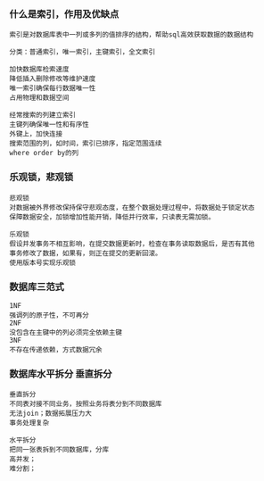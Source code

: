 ### 什么是索引，作用及优缺点
```text
索引是对数据库表中一列或多列的值排序的结构，帮助sql高效获取数据的数据结构

分类：普通索引，唯一索引，主键索引，全文索引

加快数据库检索速度
降低插入删除修改等维护速度
唯一索引确保每行数据唯一性
占用物理和数据空间

经常搜索的列建立索引
主键列确保唯一性和有序性
外键上，加快连接
搜索范围的列，如时间，索引已排序，指定范围连续
where order by的列
```
### 乐观锁，悲观锁
```text
悲观锁
对数据被外界修改保持保守悲观态度，在整个数据处理过程中，将数据处于锁定状态
保障数据安全，加锁增加性能开销，降低并行效率，只读表无需加锁。

乐观锁
假设并发事务不相互影响，在提交数据更新时，检查在事务读取数据后，是否有其他
事务修改了数据，如果有，则正在提交的更新回滚。
使用版本号实现乐观锁
```
### 数据库三范式
```
1NF
强调列的原子性，不可再分
2NF
没包含在主键中的列必须完全依赖主键
3NF
不存在传递依赖，方式数据冗余
```
### 数据库水平拆分 垂直拆分
```
垂直拆分
不同表对接不同业务，按照业务将表分到不同数据库
无法join；数据拓展压力大
事务处理复杂

水平拆分
把同一张表拆到不同数据库，分库
高并发；
难分割；
```
